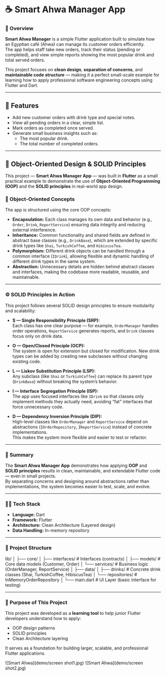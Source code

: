 # ☕ Smart Ahwa Manager App

### 📱 Overview
**Smart Ahwa Manager** is a simple Flutter application built to simulate how an Egyptian café (Ahwa) can manage its customer orders efficiently.  
The app helps staff take new orders, track their status (pending or completed), and view simple reports showing the most popular drink and total served orders.

This project focuses on **clean design**, **separation of concerns**, and **maintainable code structure** — making it a perfect small-scale example for learning how to apply professional software engineering concepts using Flutter and Dart.

---

## 🚀 Features
- Add new customer orders with drink type and special notes.  
- View all pending orders in a clear, simple list.  
- Mark orders as completed once served.  
- Generate small business insights such as:
  - The most popular drink.
  - The total number of completed orders.

---

## 🧠 Object-Oriented Design & SOLID Principles

This project — **Smart Ahwa Manager App** — was built in **Flutter** as a small practical example to demonstrate the use of **Object-Oriented Programming (OOP)** and the **SOLID principles** in real-world app design.

### 🧩 Object-Oriented Concepts
The app is structured using the core OOP concepts:
- **Encapsulation:** Each class manages its own data and behavior (e.g., `Order`, `Drink`, `ReportService`) ensuring data integrity and reducing external interference.
- **Inheritance:** Common functionality and shared fields are defined in abstract base classes (e.g., `DrinkBase`), which are extended by specific drink types like `Shai`, `TurkishCoffee`, and `HibiscusTea`.
- **Polymorphism:** Different drink objects can be handled through a common interface (`IDrink`), allowing flexible and dynamic handling of different drink types in the same system.
- **Abstraction:** Unnecessary details are hidden behind abstract classes and interfaces, making the codebase more readable, reusable, and maintainable.

---

### ⚙️ SOLID Principles in Action
This project follows several SOLID design principles to ensure modularity and scalability:

- **S — Single Responsibility Principle (SRP):**  
  Each class has one clear purpose — for example, `OrderManager` handles order operations, `ReportService` generates reports, and `Drink` classes focus only on drink data.

- **O — Open/Closed Principle (OCP):**  
  The system is open for extension but closed for modification. New drink types can be added by creating new subclasses without changing existing code.

- **L — Liskov Substitution Principle (LSP):**  
  Any subclass (like `Shai` or `TurkishCoffee`) can replace its parent type (`DrinkBase`) without breaking the system’s behavior.

- **I — Interface Segregation Principle (ISP):**  
  The app uses focused interfaces like `IDrink` so that classes only implement methods they actually need, avoiding “fat” interfaces that force unnecessary code.

- **D — Dependency Inversion Principle (DIP):**  
  High-level classes like `OrderManager` and `ReportService` depend on abstractions (`IOrderRepository`, `IReportService`) instead of concrete implementations.  
  This makes the system more flexible and easier to test or refactor.

---

### 🧱 Summary
The **Smart Ahwa Manager App** demonstrates how applying **OOP** and **SOLID principles** results in clean, maintainable, and extendable Flutter code — even in small projects.  
By separating concerns and designing around abstractions rather than implementations, the system becomes easier to test, scale, and evolve.

---

### 🧑‍💻 Tech Stack
- **Language:** Dart  
- **Framework:** Flutter  
- **Architecture:** Clean Architecture (Layered design)  
- **Data Handling:** In-memory repository  

---

### 📂 Project Structure
lib/
│
├── core/
│ ├── interfaces/ # Interfaces (contracts)
│ ├── models/ # Core data models (Customer, Order)
│ └── services/ # Business logic (OrderManager, ReportService)
│
├── data/
│ ├── drinks/ # Concrete drink classes (Shai, TurkishCoffee, HibiscusTea)
│ └── repositories/ # InMemoryOrderRepository
│
└── main.dart # UI Layer (basic interface for testing)


---

### 🧩 Purpose of This Project
This project was developed as a **learning tool** to help junior Flutter developers understand how to apply:
- OOP design patterns  
- SOLID principles  
- Clean Architecture layering  

It serves as a foundation for building larger, scalable, and professional Flutter applications.


![Smart Ahwa](demo/screen shot1.jpg)
![Smart Ahwa](demo/screen shot2.jpg)


